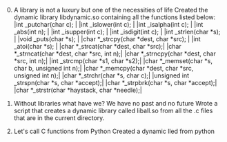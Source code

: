 0. A library is not a luxury but one of the necessities of life
Created the dynamic library libdynamic.so containing all the functions listed below:
|int _putchar(char c); | |int _islower(int c); | |int _isalpha(int c); | |int _abs(int n); | |int _isupper(int c); | |int _isdigit(int c); | |int _strlen(char *s); | |void _puts(char *s); | |char *_strcpy(char *dest, char *src); | |int _atoi(char *s); | |char *_strcat(char *dest, char *src);| |char *_strncat(char *dest, char *src, int n);| |char *_strncpy(char *dest, char *src, int n);| |int _strcmp(char *s1, char *s2);| |char *_memset(char *s, char b, unsigned int n);| |char *_memcpy(char *dest, char *src, unsigned int n);| |char *_strchr(char *s, char c);| |unsigned int _strspn(char *s, char *accept);| |char *_strpbrk(char *s, char *accept);| |char *_strstr(char *haystack, char *needle);|

1. Without libraries what have we? We have no past and no future
Wrote a script that creates a dynamic library called liball.so from all the .c files that are in the current directory.
2. Let's call C functions from Python
Created a dynamic lled from python